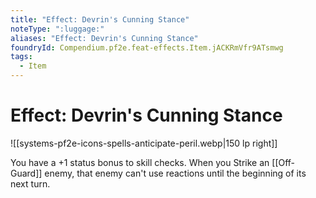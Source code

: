 ```yaml
---
title: "Effect: Devrin's Cunning Stance"
noteType: ":luggage:"
aliases: "Effect: Devrin's Cunning Stance"
foundryId: Compendium.pf2e.feat-effects.Item.jACKRmVfr9ATsmwg
tags:
  - Item
---
```


# Effect: Devrin's Cunning Stance
![[systems-pf2e-icons-spells-anticipate-peril.webp|150 lp right]]

You have a +1 status bonus to skill checks. When you Strike an [[Off-Guard]] enemy, that enemy can't use reactions until the beginning of its next turn.
